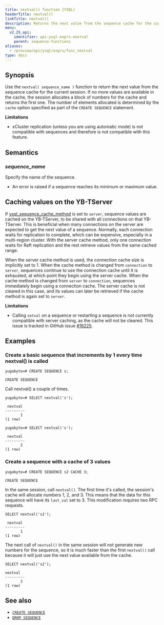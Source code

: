 ```yaml
---
title: nextval() function [YSQL]
headerTitle: nextval()
linkTitle: nextval()
description: Returns the next value from the sequence cache for the current session.
menu:
  v2.25_api:
    identifier: api-ysql-exprs-nextval
    parent: sequence-functions
aliases:
  - /preview/api/ysql/exprs/func_nextval
type: docs
---
```


## Synopsis

Use the `nextval( sequence_name )` function to return the next value from the sequence cache for the current session. If no more values are available in the cache, the session allocates a block of numbers for the cache and returns the first one. The number of elements allocated is determined by the `cache` option specified as part of the `CREATE SEQUENCE` statement.

**Limitations**

- xCluster replication (unless you are using automatic mode) is not compatible with sequences and therefore is not compatible with this feature.

## Semantics

### _sequence_name_

Specify the name of the sequence.

- An error is raised if a sequence reaches its minimum or maximum value.

## Caching values on the YB-TServer

If [ysql_sequence_cache_method](../../../../../reference/configuration/yb-tserver/#ysql-sequence-cache-method) is set to `server`, sequence values are cached on the YB-TServer, to be shared with all connections on that YB-TServer. This is beneficial when many connections on the server are expected to get the next value of a sequence. Normally, each connection waits for replication to complete, which can be expensive, especially in a multi-region cluster. With the server cache method, only one connection waits for Raft replication and the rest retrieve values from the same cached range.

When the server cache method is used, the connection cache size is implicitly set to 1. When the cache method is changed from `connection` to `server`, sequences continue to use the connection cache until it is exhausted, at which point they begin using the server cache. When the cache method is changed from `server` to `connection`, sequences immediately begin using a connection cache. The server cache is not cleared in this case, and its values can later be retrieved if the cache method is again set to `server`.

**Limitations**

- Calling `setval` on a sequence or restarting a sequence is not currently compatible with server caching, as the cache will not be cleared. This issue is tracked in GitHub issue [#16225](https://github.com/yugabyte/yugabyte-db/issues/16225).

## Examples

### Create a basic sequence that increments by 1 every time nextval() is called

```plpgsql
yugabyte=# CREATE SEQUENCE s;
```

```output
CREATE SEQUENCE
```

Call nextval() a couple of times.

```plpgsql
yugabyte=# SELECT nextval('s');
```

```output
 nextval
---------
       1
(1 row)
```

```plpgsql
yugabyte=# SELECT nextval('s');
```

```output
 nextval
---------
       2
(1 row)
```

### Create a sequence with a cache of 3 values

```plpgsql
yugabyte=# CREATE SEQUENCE s2 CACHE 3;
```

```output
CREATE SEQUENCE
```

In the same session, call `nextval()`. The first time it's called, the session's cache will allocate numbers 1, 2, and 3. This means that the data for this sequence will have its `last_val` set to 3. This modification requires two RPC requests.

```plpgsql
SELECT nextval('s2');
```

```output
 nextval
---------
       1
(1 row)
```

The next call of `nextval()` in the same session will not generate new numbers for the sequence, so it is much faster than the first `nextval()` call because it will just use the next value available from the cache.

```plpgsql
SELECT nextval('s2');
```

```output
nextval
---------
       2
(1 row)
```

## See also

- [`CREATE SEQUENCE`](../../../the-sql-language/statements/ddl_create_sequence)
- [`DROP SEQUENCE`](../../../the-sql-language/statements/ddl_drop_sequence)
